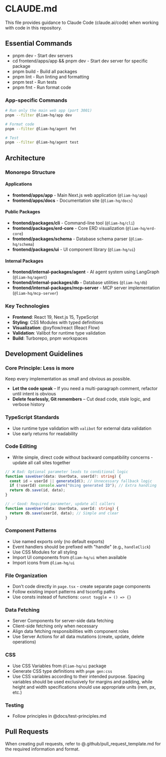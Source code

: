 # CLAUDE.md

This file provides guidance to Claude Code (claude.ai/code) when working with code in this repository.

## Essential Commands

- pnpm dev - Start dev servers
- cd frontend/apps/app && pnpm dev - Start dev server for specific package
- pnpm build - Build all packages
- pnpm lint - Run linting and formatting
- pnpm test - Run tests
- pnpm fmt - Run format code

### App-specific Commands

```bash
# Run only the main web app (port 3001)
pnpm --filter @liam-hq/app dev

# Format code
pnpm --filter @liam-hq/agent fmt

# Test
pnpm --filter @liam-hq/agent test
```

## Architecture

### Monorepo Structure

#### Applications
- **frontend/apps/app** - Main Next.js web application (`@liam-hq/app`)
- **frontend/apps/docs** - Documentation site (`@liam-hq/docs`)

#### Public Packages
- **frontend/packages/cli** - Command-line tool (`@liam-hq/cli`)
- **frontend/packages/erd-core** - Core ERD visualization (`@liam-hq/erd-core`)
- **frontend/packages/schema** - Database schema parser (`@liam-hq/schema`)
- **frontend/packages/ui** - UI component library (`@liam-hq/ui`)

#### Internal Packages
- **frontend/internal-packages/agent** - AI agent system using LangGraph (`@liam-hq/agent`)
- **frontend/internal-packages/db** - Database utilities (`@liam-hq/db`)
- **frontend/internal-packages/mcp-server** - MCP server implementation (`@liam-hq/mcp-server`)


### Key Technologies

- **Frontend**: React 19, Next.js 15, TypeScript
- **Styling**: CSS Modules with typed definitions
- **Visualization**: @xyflow/react (React Flow)
- **Validation**: Valibot for runtime type validation
- **Build**: Turborepo, pnpm workspaces

## Development Guidelines

### Core Principle: **Less is more**

Keep every implementation as small and obvious as possible.

- **Let the code speak** – If you need a multi-paragraph comment, refactor until intent is obvious
- **Delete fearlessly, Git remembers** – Cut dead code, stale logic, and verbose history

### TypeScript Standards

- Use runtime type validation with `valibot` for external data validation
- Use early returns for readability

### Code Editing

- Write simple, direct code without backward compatibility concerns - update all call sites together

```typescript
// ❌ Bad: Optional parameter leads to conditional logic
function saveUser(data: UserData, userId?: string) {
  const id = userId || generateId(); // Unnecessary fallback logic
  if (!userId) console.warn("Using generated ID"); // Extra handling
  return db.save(id, data);
}

// ✅ Good: Required parameter, update all callers
function saveUser(data: UserData, userId: string) {
  return db.save(userId, data); // Simple and clear
}
```

### Component Patterns

- Use named exports only (no default exports)
- Event handlers should be prefixed with "handle" (e.g., `handleClick`)
- Use CSS Modules for all styling
- Import UI components from `@liam-hq/ui` when available
- Import icons from `@liam-hq/ui`

### File Organization

- Don't code directly in `page.tsx` - create separate page components
- Follow existing import patterns and tsconfig paths
- Use consts instead of functions: `const toggle = () => {}`

### Data Fetching

- Server Components for server-side data fetching
- Client-side fetching only when necessary
- Align data fetching responsibilities with component roles
- Use Server Actions for all data mutations (create, update, delete operations)

### CSS

- Use CSS Variables from `@liam-hq/ui` package
- Generate CSS type definitions with `pnpm gen:css`
- Use CSS variables according to their intended purpose. Spacing variables should be used exclusively for margins and padding, while height and width specifications should use appropriate units (rem, px, etc.)

### Testing

- Follow principles in @docs/test-principles.md

## Pull Requests

When creating pull requests, refer to @.github/pull_request_template.md for the required information and format.
